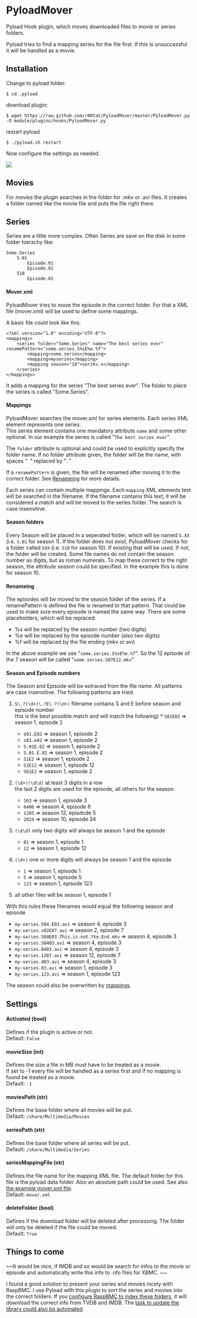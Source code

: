 PyloadMover
===========

Pyload Hook plugin, which moves downloaded files to movie or series folders.

Pyload tries to find a mapping series for the file first. If this is unsuccessful it will be handled as a movie.


Installation
-------------

Change to pyload folder:

	$ cd .pyload

download plugin:

	$ wget https://raw.github.com/r00tat/PyloadMover/master/PyloadMover.py -O module/plugins/hooks/PyloadMover.py

restart pyload

	$ ./pyload.sh restart

Now configure the settings as needed. 

![](http://https://raw.github.com/r00tat/PyloadMover/master/Config-Screenshot.png)


Movies
-------------
For movies the plugin searches in the folder for .mkv or .avi files. It creates a folder named like the movie file and puts the file right there. 

Series
-------------
Series are a little more complex. Often Series are save on the disk in some folder hierachy like:

	Some.Series
		S.01
			Episode.01
			Episode.02
		S10
			Episode.01


#### Mover.xml
PyloadMover tries to move the episode in the correct folder. For that a XML file (mover.xml) will be used to define some mappings. 

A basic file could look like this:

	<?xml version="1.0" encoding="UTF-8"?>
	<mappings>
		<series folder="Some.Series" name="The best series ever" renamePattern="some.series.S%sE%e.%f">
			<mapping>some.series</mapping>
			<mapping>myseries</mapping>
			<mapping season="10">series.x</mapping>
		</series>
	</mappings>

It adds a mapping for the series "The best series ever". The folder to place the series is called "Some.Series". 

#### Mappings

PyloadMover searches the mover.xml for series elements. Each series XML element represents one series.   
This series element contains one mandatory attribute `name` and some other optional. In our example the series is called "`The best series ever`". 

The `folder` attribute is optional and could be used to explicitly specify the folder name. If no folder attribute given, the folder will be the name, with spaces "` `" replaced by "`.`"

If a `renamePattern` is given, the file will be renamed after moving it to the correct folder. See [Renameing](#renameing) for more details.

Each series can contain multiple mappings. Each `mapping` XML elements text will be searched in the filename. If the filename contains this text, it will be considered a match and will be moved to the series folder. The search is case insensitive.

#### Season folders

Every Season will be placed in a seperated folder, which will be named `S.XX` (i.e. `S.01` for season 1). If the folder does not exist, PyloadMover checks for a folder called `SXX` (i.e. `S10` for season 10). If existing that will be used. If not, the folder will be created. Some file names do not contain the season number as digits, but as roman numerals. To map these correct to the right season, the attribute season could be specified. In the example this is done for season 10.


#### Renameing

The episodes will be moved to the season folder of the series. If a renamePattern is defined the file is renamed to that pattern. That could be used to make sure every episode is named the same way. There are some placeholders, which will be replaced:

*	%s will be replaced by the season number (two digits)
*	%e will be replaced by the episode number (also two digits)
*	%f will be replaced by the file ending (mkv or avi)

In the above example we use "`some.series.S%sE%e.%f`". So the 12 episode of the 7 season will be called "`some.series.S07E12.mkv`"

#### Season and Episode numbers

The Season and Episode will be extraced from the file name. All patterns are case insensitive. The following patterns are tried.


1.	`S\.?(\d+)\.?E\.?(\d+)` filename contains S and E before season and episode number  
	this is the best possible match and will match the following)	*	`S01E02` => season 1, episode 2
	*	`S01.E02` => season 1, episode 2
	*	`s01.e02` => season 1, episode 2
	*	`S.01E.02` => season 1, episode 2
	*	`S.01.E.02` => season 1, episode 2
	*	`S1E2` => season 1, episode 2
	*	`S1E12` => season 1, episode 12
	*	`S01E2` => season 1, episode 2

2.	`(\d+)(\d\d)` at least 3 digits in a row  
	the last 2 digits are used for the episode, all others for the season
	*	`103` => season 1, episode 3
	*	`0406` => season 4, episode 6
	*	`1205` => season 12, episdode 5
	*	`1024` => season 10, episode 24
	
3.	`(\d\d)` only two digits will always be season 1 and the episode
	*	`01` => season 1, episode 1
	*	`12` => season 1, episode 12
4.	`(\d+)` one or more digits will always be season 1 and the episode
	*	`1` => season 1, episode 1
	*	`5` => season 1, episode 5
	*	`123` => season 1, episode 123
5.	all other files will be season 1, episode 1


With this rules these filenames would equal the following season and episode

*	`my-series.S04.E03.avi` => season 4, episode 3
*	`my-series.s02E07.avi` => season 2, episode 7
*	`my-series.S04E03.This.is.not.the.End.mkv` => season 4, episode 3
*	`my-series.S0403.avi` => season 4, episode 3
*	`my-series.0403.avi` => season 4, episode 3
*	`my-series.1207.avi` => season 12, episode 7
*	`my-series.403.avi` => season 4, episode 3
*	`my-series.03.avi` => season 1, episode 3
*	`my-series.123.avi` => season 1, episode 123

The season could also be overwritten by [mappings](#mappings).



Settings
-------------

#### Activated (bool)
Defines if the plugin is active or not.  
Default: `False`

#### movieSize (int)
Defines the size a file in MB must have to be treated as a movie.  
If set to -1 every file will be handled as a series first and if no mapping is found be treated as a movie.  
Default: `-1`

#### moviesPath (str)
Defines the base folder where all movies will be put.  
Default: `/share/Multimedia/Movies`

#### seriesPath (str)
Defines the base folder where all series will be put.  
Default: `/share/Multimedia/Series`

#### seriesMappingFile (str)
Defines the file name for the mapping XML file. The default folder for this file is the pyload data folder. Also an absolute path could be used. See also [the example mover.xml file](#moverxml).  
Default: `mover.xml`

#### deleteFolder (bool)
Defines if the download folder will be deleted after processing. The folder will only be deleted if the file could be moved.  
Default: `True`




Things to come
-------------
~~It would be nice, if IMDB and so would be search for infos to the movie or episode and automatically write this info to .nfo files for XBMC. ~~

I found a good solution to present your series and movies nicely with RaspBMC. I use Pyload with this plugin to sort the series and movies into the correct folders. If you [configure RaspBMC to index these folders](http://wiki.xbmc.org/index.php?title=Adding_video_sources), it will download the correct info from TVDB and IMDB. The [task to update the library could also be automated](http://wiki.xbmc.org/index.php?title=Add-on:XBMC_Library_Auto_Update). 

